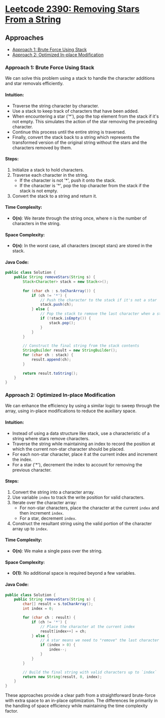# [Leetcode 2390: Removing Stars From a String](https://leetcode.com/problems/removing-stars-from-a-string/)

## Approaches
- [Approach 1: Brute Force Using Stack](#approach-1-brute-force-using-stack)
- [Approach 2: Optimized In-place Modification](#approach-2-optimized-in-place-modification)

### Approach 1: Brute Force Using Stack
We can solve this problem using a stack to handle the character additions and star removals efficiently.

#### Intuition:
- Traverse the string character by character.
- Use a stack to keep track of characters that have been added.
- When encountering a star ('*'), pop the top element from the stack if it's not empty. This simulates the action of the star removing the preceding character.
- Continue this process until the entire string is traversed.
- Finally, convert the stack back to a string which represents the transformed version of the original string without the stars and the characters removed by them.

#### Steps:
1. Initialize a stack to hold characters.
2. Traverse each character in the string.
   - If the character is not '*', push it onto the stack.
   - If the character is '*', pop the top character from the stack if the stack is not empty.
3. Convert the stack to a string and return it.

#### Time Complexity:
- **O(n)**: We iterate through the string once, where n is the number of characters in the string.
  
#### Space Complexity:
- **O(n)**: In the worst case, all characters (except stars) are stored in the stack.

#### Java Code:

```java
public class Solution {
    public String removeStars(String s) {
        Stack<Character> stack = new Stack<>();
        
        for (char ch : s.toCharArray()) {
            if (ch != '*') {
                // Push the character to the stack if it's not a star
                stack.push(ch);
            } else {
                // Pop the stack to remove the last character when a star is encountered
                if (!stack.isEmpty()) {
                    stack.pop();
                }
            }
        }
        
        // Construct the final string from the stack contents
        StringBuilder result = new StringBuilder();
        for (char ch : stack) {
            result.append(ch);
        }
        
        return result.toString();
    }
}
```

### Approach 2: Optimized In-place Modification
We can enhance the efficiency by using a similar logic to sweep through the array, using in-place modifications to reduce the auxiliary space.

#### Intuition:
- Instead of using a data structure like stack, use a characteristic of a string where stars remove characters.
- Traverse the string while maintaining an index to record the position at which the current non-star character should be placed.
- For each non-star character, place it at the current index and increment the index.
- For a star ('*'), decrement the index to account for removing the previous character.
  
#### Steps:
1. Convert the string into a character array.
2. Use variable `index` to track the write position for valid characters.
3. Iterate over the character array:
   - For non-star characters, place the character at the current `index` and then increment `index`.
   - For a star, decrement `index`.
4. Construct the resultant string using the valid portion of the character array up to `index`.

#### Time Complexity:
- **O(n)**: We make a single pass over the string.

#### Space Complexity:
- **O(1)**: No additional space is required beyond a few variables.

#### Java Code:

```java
public class Solution {
    public String removeStars(String s) {
        char[] result = s.toCharArray();
        int index = 0;

        for (char ch : result) {
            if (ch != '*') {
                // Place the character at the current index
                result[index++] = ch;
            } else {
                // A star means we need to "remove" the last character
                if (index > 0) {
                    index--;
                }
            }
        }

        // Build the final string with valid characters up to `index`
        return new String(result, 0, index);
    }
}
```

These approaches provide a clear path from a straightforward brute-force with extra space to an in-place optimization. The differences lie primarily in the handling of space efficiency while maintaining the time complexity factor.

